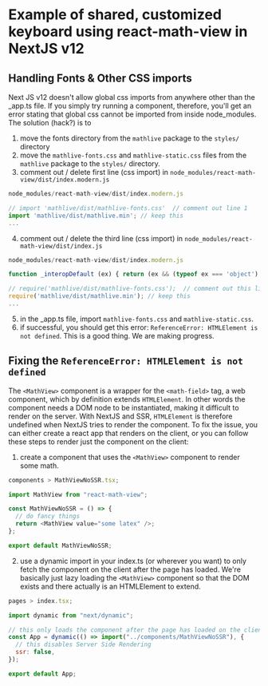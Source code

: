 # Example of shared, customized keyboard using react-math-view in NextJS v12

## Handling Fonts & Other CSS imports

Next JS v12 doesn't allow global css imports from anywhere other than the \_app.ts file. If you simply try running a <MathView> component, therefore, you'll get an error stating that global css cannot be imported from inside node_modules. The solution (hack?) is to

 1.  move the fonts directory from the `mathlive` package to the `styles/` directory
 2.  move the `mathlive-fonts.css` and `mathlive-static.css` files from the `mathlive` package to the `styles/` directory.
 3.  comment out / delete first line (css import) in `node_modules/react-math-view/dist/index.modern.js`

```javascript
node_modules/react-math-view/dist/index.modern.js

// import 'mathlive/dist/mathlive-fonts.css'  // comment out line 1
import 'mathlive/dist/mathlive.min'; // keep this
...

```
 4.  comment out / delete the third line (css import) in `node_modules/react-math-view/dist/index.js`

```javascript
node_modules/react-math-view/dist/index.modern.js

function _interopDefault (ex) { return (ex && (typeof ex === 'object') && 'default' in ex) ? ex['default'] : ex; } // keep this

// require('mathlive/dist/mathlive-fonts.css');  // comment out this line
require('mathlive/dist/mathlive.min'); // keep this
...

```

 5.  in the \_app.ts file, import `mathlive-fonts.css` and `mathlive-static.css`.
 6.  if successful, you should get this error: `ReferenceError: HTMLElement is not defined`. This is a good thing. We are making progress.

## Fixing the `ReferenceError: HTMLElement is not defined`

The `<MathView>` component is a wrapper for the `<math-field>` tag, a web component, which by definition extends `HTMLElement`. In other words the component needs a DOM node to be instantiated, making it difficult to render on the server. With NextJS and SSR, `HTMLElement` is therefore undefined when NextJS tries to render the component. To fix the issue, you can either create a react app that renders on the client, or you can follow these steps to render just the component on the client:

1. create a component that uses the `<MathView>` component to render some math.

```javascript
components > MathViewNoSSR.tsx;

import MathView from "react-math-view";

const MathViewNoSSR = () => {
  // do fancy things
  return <MathView value="some latex" />;
};

export default MathViewNoSSR;
```

2. use a dynamic import in your index.ts (or wherever you want) to only fetch the component on the client after the page has loaded. We're basically just lazy loading the `<MathView>` component so that the DOM exists and there actually is an HTMLElement to extend.

```javascript
pages > index.tsx;

import dynamic from "next/dynamic";

// this only loads the component after the page has loaded on the client
const App = dynamic(() => import("../components/MathViewNoSSR"), {
  // this disables Server Side Rendering
  ssr: false,
});

export default App;
```
